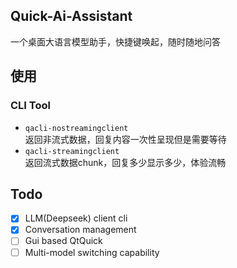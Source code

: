 ## Quick-Ai-Assistant
一个桌面大语言模型助手，快捷键唤起，随时随地问答

## 使用
### CLI Tool

* `qacli-nostreamingclient`  
返回非流式数据，回复内容一次性呈现但是需要等待
* `qacli-streamingclient`  
返回流式数据chunk，回复多少显示多少，体验流畅

## Todo
- [x] LLM(Deepseek) client cli
- [x] Conversation management
- [ ] Gui based QtQuick
- [ ] Multi-model switching capability 